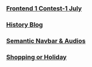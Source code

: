 <base target="_blank">

### [Frontend 1 Contest-1 July](https://meetgovindbajaj.github.io/Acciojob/Main/Frontend%201%20Contest-1%20July/)

### [History Blog](https://meetgovindbajaj.github.io/Acciojob/Main/History%20Blog)

### [Semantic Navbar & Audios](https://meetgovindbajaj.github.io/Acciojob/Main/Semantic%20Navbar%20&%20Audios)

### [Shopping or Holiday](https://meetgovindbajaj.github.io/Acciojob/Main/Shopping%20or%20Holiday)
